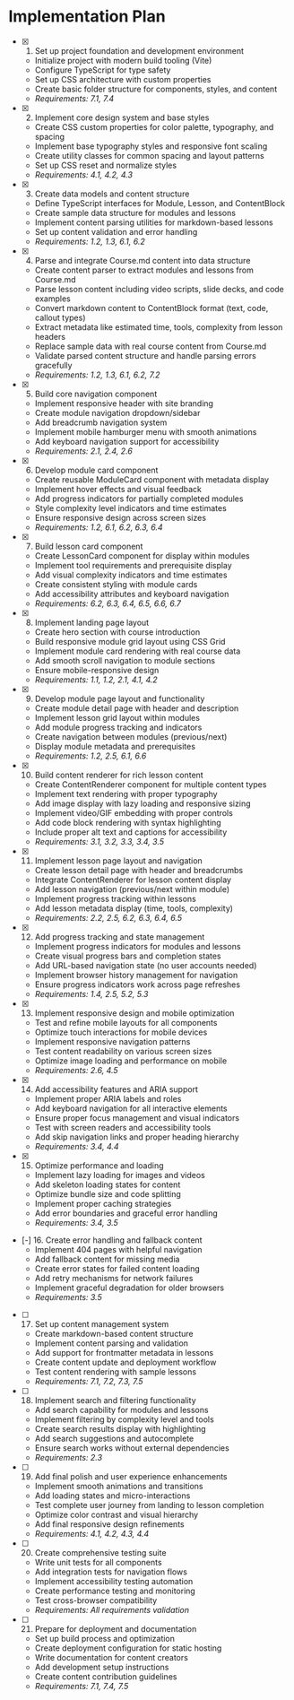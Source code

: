# Implementation Plan

- [x] 1. Set up project foundation and development environment
  - Initialize project with modern build tooling (Vite)
  - Configure TypeScript for type safety
  - Set up CSS architecture with custom properties
  - Create basic folder structure for components, styles, and content
  - _Requirements: 7.1, 7.4_

- [x] 2. Implement core design system and base styles
  - Create CSS custom properties for color palette, typography, and spacing
  - Implement base typography styles and responsive font scaling
  - Create utility classes for common spacing and layout patterns
  - Set up CSS reset and normalize styles
  - _Requirements: 4.1, 4.2, 4.3_

- [x] 3. Create data models and content structure
  - Define TypeScript interfaces for Module, Lesson, and ContentBlock
  - Create sample data structure for modules and lessons
  - Implement content parsing utilities for markdown-based lessons
  - Set up content validation and error handling
  - _Requirements: 1.2, 1.3, 6.1, 6.2_

- [x] 4. Parse and integrate Course.md content into data structure
  - Create content parser to extract modules and lessons from Course.md
  - Parse lesson content including video scripts, slide decks, and code examples
  - Convert markdown content to ContentBlock format (text, code, callout types)
  - Extract metadata like estimated time, tools, complexity from lesson headers
  - Replace sample data with real course content from Course.md
  - Validate parsed content structure and handle parsing errors gracefully
  - _Requirements: 1.2, 1.3, 6.1, 6.2, 7.2_

- [x] 5. Build core navigation component
  - Implement responsive header with site branding
  - Create module navigation dropdown/sidebar
  - Add breadcrumb navigation system
  - Implement mobile hamburger menu with smooth animations
  - Add keyboard navigation support for accessibility
  - _Requirements: 2.1, 2.4, 2.6_

- [x] 6. Develop module card component
  - Create reusable ModuleCard component with metadata display
  - Implement hover effects and visual feedback
  - Add progress indicators for partially completed modules
  - Style complexity level indicators and time estimates
  - Ensure responsive design across screen sizes
  - _Requirements: 1.2, 6.1, 6.2, 6.3, 6.4_

- [x] 7. Build lesson card component
  - Create LessonCard component for display within modules
  - Implement tool requirements and prerequisite display
  - Add visual complexity indicators and time estimates
  - Create consistent styling with module cards
  - Add accessibility attributes and keyboard navigation
  - _Requirements: 6.2, 6.3, 6.4, 6.5, 6.6, 6.7_

- [x] 8. Implement landing page layout
  - Create hero section with course introduction
  - Build responsive module grid layout using CSS Grid
  - Implement module card rendering with real course data
  - Add smooth scroll navigation to module sections
  - Ensure mobile-responsive design
  - _Requirements: 1.1, 1.2, 2.1, 4.1, 4.2_

- [x] 9. Develop module page layout and functionality
  - Create module detail page with header and description
  - Implement lesson grid layout within modules
  - Add module progress tracking and indicators
  - Create navigation between modules (previous/next)
  - Display module metadata and prerequisites
  - _Requirements: 1.2, 2.5, 6.1, 6.6_

- [x] 10. Build content renderer for rich lesson content
  - Create ContentRenderer component for multiple content types
  - Implement text rendering with proper typography
  - Add image display with lazy loading and responsive sizing
  - Implement video/GIF embedding with proper controls
  - Add code block rendering with syntax highlighting
  - Include proper alt text and captions for accessibility
  - _Requirements: 3.1, 3.2, 3.3, 3.4, 3.5_

- [x] 11. Implement lesson page layout and navigation
  - Create lesson detail page with header and breadcrumbs
  - Integrate ContentRenderer for lesson content display
  - Add lesson navigation (previous/next within module)
  - Implement progress tracking within lessons
  - Add lesson metadata display (time, tools, complexity)
  - _Requirements: 2.2, 2.5, 6.2, 6.3, 6.4, 6.5_

- [x] 12. Add progress tracking and state management
  - Implement progress indicators for modules and lessons
  - Create visual progress bars and completion states
  - Add URL-based navigation state (no user accounts needed)
  - Implement browser history management for navigation
  - Ensure progress indicators work across page refreshes
  - _Requirements: 1.4, 2.5, 5.2, 5.3_

- [x] 13. Implement responsive design and mobile optimization
  - Test and refine mobile layouts for all components
  - Optimize touch interactions for mobile devices
  - Implement responsive navigation patterns
  - Test content readability on various screen sizes
  - Optimize image loading and performance on mobile
  - _Requirements: 2.6, 4.5_

- [x] 14. Add accessibility features and ARIA support
  - Implement proper ARIA labels and roles
  - Add keyboard navigation for all interactive elements
  - Ensure proper focus management and visual indicators
  - Test with screen readers and accessibility tools
  - Add skip navigation links and proper heading hierarchy
  - _Requirements: 3.4, 4.4_

- [x] 15. Optimize performance and loading
  - Implement lazy loading for images and videos
  - Add skeleton loading states for content
  - Optimize bundle size and code splitting
  - Implement proper caching strategies
  - Add error boundaries and graceful error handling
  - _Requirements: 3.4, 3.5_

- [-] 16. Create error handling and fallback content
  - Implement 404 pages with helpful navigation
  - Add fallback content for missing media
  - Create error states for failed content loading
  - Add retry mechanisms for network failures
  - Implement graceful degradation for older browsers
  - _Requirements: 3.5_

- [ ] 17. Set up content management system
  - Create markdown-based content structure
  - Implement content parsing and validation
  - Add support for frontmatter metadata in lessons
  - Create content update and deployment workflow
  - Test content rendering with sample lessons
  - _Requirements: 7.1, 7.2, 7.3, 7.5_

- [ ] 18. Implement search and filtering functionality
  - Add search capability for modules and lessons
  - Implement filtering by complexity level and tools
  - Create search results display with highlighting
  - Add search suggestions and autocomplete
  - Ensure search works without external dependencies
  - _Requirements: 2.3_

- [ ] 19. Add final polish and user experience enhancements
  - Implement smooth animations and transitions
  - Add loading states and micro-interactions
  - Test complete user journey from landing to lesson completion
  - Optimize color contrast and visual hierarchy
  - Add final responsive design refinements
  - _Requirements: 4.1, 4.2, 4.3, 4.4_

- [ ] 20. Create comprehensive testing suite
  - Write unit tests for all components
  - Add integration tests for navigation flows
  - Implement accessibility testing automation
  - Create performance testing and monitoring
  - Test cross-browser compatibility
  - _Requirements: All requirements validation_

- [ ] 21. Prepare for deployment and documentation
  - Set up build process and optimization
  - Create deployment configuration for static hosting
  - Write documentation for content creators
  - Add development setup instructions
  - Create content contribution guidelines
  - _Requirements: 7.1, 7.4, 7.5_